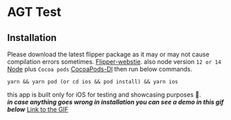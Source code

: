 # AGT Test

## Installation

Please download the latest flipper package as it may or may not cause compilation errors sometimes. [Flipper-webstie](https://fbflipper.com/).
also node version `12 or 14` [Node](https://nodejs.org/en/) plus `Cocoa pods` [CocoaPods-Dl](https://cocoapods.org/) then run below commands.

```
yarn && yarn pod (or cd ios && pod install) && yarn ios
```

this app is built only for iOS for testing and showcasing purposes 🙂.<br/>
***in case anything goes wrong in installation you can see a demo in this gif below***
[Link to the GIF](https://giphy.com/gifs/2JfxomThmyi0TtzzED)

